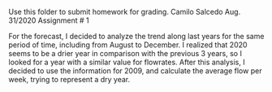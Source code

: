 Use this folder to submit homework for grading.
Camilo Salcedo
Aug. 31/2020
Assignment # 1

For the forecast, I decided to analyze the trend along last years for the same period of time, including from August to December. I realized that 2020 seems to be a drier year in comparison with the previous 3 years, so I looked for a year with a similar value for flowrates. After this analysis, I decided to use the information for 2009, and calculate the average flow per week, trying to represent a dry year.  
